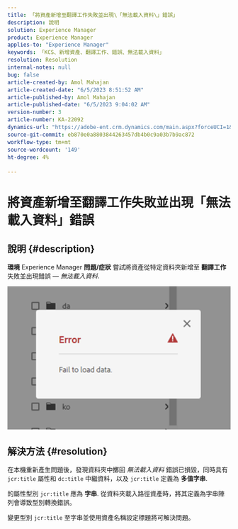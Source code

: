 ```yaml
---
title: 「將資產新增至翻譯工作失敗並出現\「無法載入資料\」錯誤」
description: 說明
solution: Experience Manager
product: Experience Manager
applies-to: "Experience Manager"
keywords: 「KCS、新增資產、翻譯工作、錯誤、無法載入資料」
resolution: Resolution
internal-notes: null
bug: false
article-created-by: Amol Mahajan
article-created-date: "6/5/2023 8:51:52 AM"
article-published-by: Amol Mahajan
article-published-date: "6/5/2023 9:04:02 AM"
version-number: 3
article-number: KA-22092
dynamics-url: "https://adobe-ent.crm.dynamics.com/main.aspx?forceUCI=1&pagetype=entityrecord&etn=knowledgearticle&id=aa66af33-7e03-ee11-8f6e-6045bd006268"
source-git-commit: eb870e0a8803844263457db4b0c9a03b7b9ac872
workflow-type: tm+mt
source-wordcount: '149'
ht-degree: 4%

---
```


# 將資產新增至翻譯工作失敗並出現「無法載入資料」錯誤

## 說明 {#description}

<b>環境</b>
Experience Manager
<b>問題/症狀</b>
嘗試將資產從特定資料夾新增至 <b>翻譯工作</b> 失敗並出現錯誤 —  *無法載入資料*.

![](assets/___ab66af33-7e03-ee11-8f6e-6045bd006268___.png)


## 解決方法 {#resolution}


在本機重新產生問題後，發現資料夾中擲回 *無法載入資料* 錯誤已損毀，同時具有 `jcr:title` 屬性和 `dc:title` 中繼資料，以及 `jcr:title` 定義為 <b>多值字串</b>.

的屬性型別 `jcr:title` 應為 <b>字串</b>. 從資料夾載入路徑資產時，將其定義為字串陣列會導致型別轉換錯誤。

變更型別 `jcr:title` 至字串並使用資產名稱設定標題將可解決問題。
